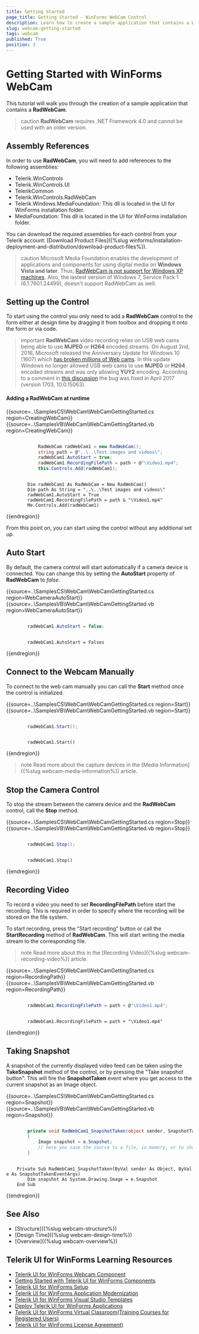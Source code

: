 ```yaml
---
title: Getting Started
page_title: Getting Started - WinForms WebCam Control
description: Learn how to create a sample application that contains a WinForms WebCam.   
slug: webcam-getting-started
tags: webcam
published: True
position: 3
---
```


# Getting Started with WinForms WebCam

This tutorial will walk you through the creation of a sample application that contains a **RadWebCam**.

>caution **RadWebCam** requires .NET Framework 4.0 and cannot be used with an older version.

## Assembly References

In order to use **RadWebCam**, you will need to add references to the following assemblies:

* Telerik.WinControls
* Telerik.WinControls.UI
* TelerikCommon
* Telerik.WinControls.RadWebCam
* Telerik.Windows.MediaFoundation: This dll is located in the UI for WinForms installation folder. 
* MediaFoundation: This dll is located in the UI for WinForms installation folder.

You can download the required assemblies for each control from your Telerik account: [Download Product Files]({%slug winforms/installation-deployment-and-distribution/download-product-files%}).


>caution Microsoft Media Foundation enables the development of applications and components for using digital media on **Windows Vista and later**. Thus, [RadWebCam is not support for Windows XP machines](https://social.msdn.microsoft.com/Forums/Windows/en-US/3de928f0-1190-4ee8-9d94-06f5d2db5bd2/run-media-foundation-application-on-windows-xp?forum=mediafoundationdevelopment). Also, the lastest version of Windows 7, Service Pack 1 (6.1.7601.24499), doesn't support RadWebCam as well.

## Setting up the Control

To start using the control you only need to add a **RadWebCam** control to the form either at design time by dragging it from toolbox and dropping it onto the form or via code.

>important **RadWebCam** video recording relies on USB web cams being able to use **MJPEG** or **H264** encoded streams.
On August 2nd, 2016, Microsoft released the Anniversary Update for Windows 10 (1607) which [has broken millions of Web cams](https://www.thurrott.com/windows/windows-10/76719/microsoft-broken-millions-webcams-windows-10-anniversary-update). In this update Windows no longer allowed USB web cams to use **MJPEG** or **H264** encoded streams and was only allowing **YUY2** encoding. 
According to a comment in [this discussion](https://social.msdn.microsoft.com/Forums/windowsdesktop/en-US/9d6a8704-764f-46df-a41c-8e9d84f7f0f3/mjpg-encoded-media-type-is-not-available-for-usbuvc-webcameras-after-windows-10-version-1607-os?forum=mediafoundationdevelopment) the bug was fixed in April 2017 (version 1703, 10.0.15063).
>

#### Adding a RadWebCam at runtime 

{{source=..\SamplesCS\WebCam\WebCamGettingStarted.cs region=CreatingWebCam}} 
{{source=..\SamplesVB\WebCam\WebCamGettingStarted.vb region=CreatingWebCam}} 

````C#

            RadWebCam radWebCam1 = new RadWebCam();
            string path = @"..\..\Test images and videos\";
            radWebCam1.AutoStart = true;
            radWebCam1.RecordingFilePath = path + @"\Video1.mp4";
            this.Controls.Add(radWebCam1);

````
````VB.NET

        Dim radWebCam1 As RadWebCam = New RadWebCam()
        Dim path As String = "..\..\Test images and videos\"
        radWebCam1.AutoStart = True
        radWebCam1.RecordingFilePath = path & "\Video1.mp4"
        Me.Controls.Add(radWebCam1)

````

{{endregion}} 

From this point on, you can start using the control without any additional set up.

## Auto Start

By default, the camera control will start automatically if a camera device is connected. You can change this by setting the **AutoStart** property of **RadWebCam** to *false*.

{{source=..\SamplesCS\WebCam\WebCamGettingStarted.cs region=WebCameraAutoStart}} 
{{source=..\SamplesVB\WebCam\WebCamGettingStarted.vb region=WebCameraAutoStart}} 

````C#

        radWebCam1.AutoStart = false;

````
````VB.NET

        radWebCam1.AutoStart = Falses

````

{{endregion}} 

## Connect to the Webcam Manually

To connect to the web cam manually you can call the **Start** method once the control is initialized.

{{source=..\SamplesCS\WebCam\WebCamGettingStarted.cs region=Start}} 
{{source=..\SamplesVB\WebCam\WebCamGettingStarted.vb region=Start}} 

````C#

        radWebCam1.Start();

````
````VB.NET

        radWebCam1.Start()

````

{{endregion}} 


>note Read more about the capture devices in the [Media Information]({%slug webcam-media-information%}) article.

## Stop the Camera Control

To stop the stream between the camera device and the **RadWebCam** control, call the **Stop** method.

{{source=..\SamplesCS\WebCam\WebCamGettingStarted.cs region=Stop}} 
{{source=..\SamplesVB\WebCam\WebCamGettingStarted.vb region=Stop}} 

````C#

        radWebCam1.Stop();

````
````VB.NET

        radWebCam1.Stop()

````

{{endregion}} 

## Recording Video

To record a video you need to set **RecordingFilePath** before start the recording. This is required in order to specify where the recording will be stored on the file system.

To start recording, press the "Start recording" button or call the **StartRecording** method of **RadWebCam**. This will start writing the media stream to the corresponding file.

>note Read more about this in the [Recording Video]({%slug webcam-recording-video%}) article.

{{source=..\SamplesCS\WebCam\WebCamGettingStarted.cs region=RecordingPath}} 
{{source=..\SamplesVB\WebCam\WebCamGettingStarted.vb region=RecordingPath}} 

````C#

        radWebCam1.RecordingFilePath = path + @"\Video1.mp4";

````
````VB.NET

        radWebCam1.RecordingFilePath = path + "\Video1.mp4"

````

{{endregion}} 

## Taking Snapshot

A snapshot of the currently displayed video feed can be taken using the **TakeSnapshot** method of the control, or by pressing the "Take snapshot button". This will fire the **SnapshotTaken** event where you get access to the current snapshot as an Image object.

{{source=..\SamplesCS\WebCam\WebCamGettingStarted.cs region=Snapshot}} 
{{source=..\SamplesVB\WebCam\WebCamGettingStarted.vb region=Snapshot}} 

````C#

        private void RadWebCam1_SnapshotTaken(object sender, SnapshotTakenEventArgs e)
        {
            Image snapshot = e.Snapshot;
            // here you save the source to a file, in memory, or to show it in the UI 
        }

````
````VB.NET

    Private Sub RadWebCam1_SnapshotTaken(ByVal sender As Object, ByVal e As SnapshotTakenEventArgs)
        Dim snapshot As System.Drawing.Image = e.Snapshot
    End Sub

````

{{endregion}} 

## See Also
* [Structure]({%slug webcam-structure%})
* [Design Time]({%slug webcam-design-time%})
* [Overview]({%slug webcam-overview%})


## Telerik UI for WinForms Learning Resources
* [Telerik UI for WinForms Webcam Component](https://www.telerik.com/products/winforms/webcam.aspx)
* [Getting Started with Telerik UI for WinForms Components](https://docs.telerik.com/devtools/winforms/getting-started/first-steps)
* [Telerik UI for WinForms Setup](https://docs.telerik.com/devtools/winforms/installation-and-upgrades/installing-on-your-computer)
* [Telerik UI for WinForms Application Modernization](https://docs.telerik.com/devtools/winforms/winforms-converter/overview)
* [Telerik UI for WinForms Visual Studio Templates](https://docs.telerik.com/devtools/winforms/visual-studio-integration/visual-studio-templates)
* [Deploy Telerik UI for WinForms Applications](https://docs.telerik.com/devtools/winforms/deployment-and-distribution/application-deployment)
* [Telerik UI for WinForms Virtual Classroom(Training Courses for Registered Users)](https://learn.telerik.com/learn/course/external/view/elearning/17/telerik-ui-for-winforms)
* [Telerik UI for WinForms License Agreement)](https://www.telerik.com/purchase/license-agreement/winforms-dlw-s)

